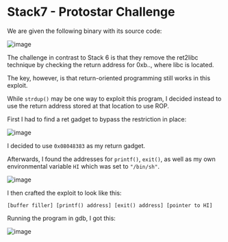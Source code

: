 # Stack7 - Protostar Challenge

We are given the following binary with its source code:

![image](https://user-images.githubusercontent.com/24576987/30410451-23ad1f28-98d9-11e7-93dd-1df6b6628773.png)

The challenge in contrast to Stack 6 is that they remove the ret2libc technique by checking the return address for 0xb.., where libc is located.

The key, however, is that return-oriented programming still works in this exploit.

While ```strdup()``` may be one way to exploit this program, I decided instead to use the return address stored at that location to use ROP.

First I had to find a ret gadget to bypass the restriction in place:

![image](https://user-images.githubusercontent.com/24576987/30410724-e111d4fe-98da-11e7-9563-ec568872f632.png)

I decided to use ```0x08048383``` as my return gadget.

Afterwards, I found the addresses for ```printf()```, ```exit()```, as well as my own environmental variable ```HI``` which was set to ```"/bin/sh"```.

![image](https://user-images.githubusercontent.com/24576987/30410761-18c4a566-98db-11e7-8736-91db95bbc88c.png)

I then crafted the exploit to look like this:

```[buffer filler] [printf() address] [exit() address] [pointer to HI]```

Running the program in gdb, I got this:

![image](https://user-images.githubusercontent.com/24576987/30410808-44bbd6e4-98db-11e7-806f-83fa59484751.png)

